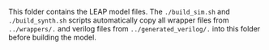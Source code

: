 This folder contains the LEAP model files.
The `./build_sim.sh` and `./build_synth.sh` scripts automatically copy all wrapper files from `../wrappers/.` and verilog files from `../generated_verilog/.` into this folder before building the model.

